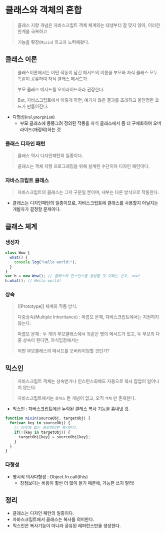 # 클래스와 객체의 혼합

> 클래스 지향 개념은 자바스크립트 객체 체계와는 태생부터 잘 맞지 않아, 이러한 한계를 극복하고
>
> 기능을 확장(`Mixin`) 하고자 노력해왔다.



## 클래스 이론

> 클래스이론에서는 어떤 작동이 담긴 메서드의 이름을 부모와 자식 클래스 모두 똑같이 공유하여 자식 클래스 메서드가 
>
> 부모 클래스 메서드를 오버라이드하라 권장한다.
>
> But, 자바스크립트에서 이렇게 하면, 예기치 않은 결과를 초래하고 불안정한 코드가 만들어진다.

- 다형성(`Polymorphism`) 
  - 부모 클래스에 뭉뚱그려 정의된 작동을 자식 클래스에서 좀 더 구체화하여 오버라이드(재정의)하는 것

### 클래스 디자인 패턴

> 클래스 역시 디자인패턴의 일종이다.
>
> 클래스는 객체 지향 프로그래밍을 위해 설계된 수단이자 디자인 패턴이다.

### 자바스크립트 클래스 

> 자바스크립트의 클래스는 그저 구문일 뿐이며, 내부는 다른 방식으로 작동한다.

- 클래스는 디자인패턴의 일종이므로, 자바스크립트에 클래스를 사용할지 아닐지는 개발자가 결정할 문제이다.



## 클래스 체계



### 생성자

```javascript
class Wow {
  what() {
    console.log("Hello world!");
  }
}
var h = new Wow(); // 클래스의 인스턴스를 생성할 것 이라는 신호, new!
h.what(); // Hello world!
```



### 상속

> [[Prototype]] 체계의 작동 방식.
>
> 다중상속(Multiple Inheritance) : 마름모 문제, 자바스크립트에서는 지원하지 않는다.
>
> 마름모 문제 : 두 개의 부모클래스에서 똑같은 명의 메서드가 있고, 두 부모의 다중 상속이 된다면, 자식입장에서는 
>
> 어떤 부모클래스의 메서드를 오버라이딩할 것인가?



## 믹스인

> 자바스크립트 객체는 상속받거나 인스턴스화해도 자동으로 복사 잡업이 일어나지 않는다.
>
> 자바스크립트에서는 `클래스` 란 개념이 없고, 오직 `객체` 만 존재한다.

- 믹스인 : 자바스크립트에선 누락된 클래스 복사 기능을 흉내낸 것.

```javascript
function mixin(sourceObj, targetObj) {
  for(var key in sourceObj) {
    // 타깃에 없는 프로퍼티만 복사한다.
    if(!(key in targetObj)) {
      targetObj[key] = sourceObj[key];
    }
  }
}
```

### 다형성

- 명시적 의사다형성 : Object.fn.call(this)
  - 장점보다는 비용이 훨씬 더 많이 들기 때문에, 가능한 쓰지 말라!



## 정리

- 클래스는 디자인 패턴의 일종이다.
- 자바스크립트에서 클래스는 복사를 의미한다.
- 믹스인은 복사기능이 아니라 공유된 레퍼런스만을 생성한다.

